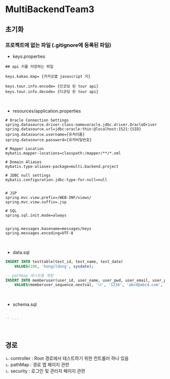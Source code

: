 # MultiBackendTeam3

## 초기화

### 프로젝트에 없는 파일 (.gitignore에 등록된 파일)

- keys.properties
```properties
## api 키를 저장하는 파일

keys.kakao.map=	{카카오맵 javascript 키}

keys.tour.info.encode= {인코딩 된 tour api}
keys.tour.info.decode= {디코딩 된 tour api}
```

<br>

- resources/application.properties
```properites
# Oracle Connection Settings
spring.datasource.driver-class-name=oracle.jdbc.driver.OracleDriver
spring.datasource.url=jdbc:oracle:thin:@localhost:1521:{SID} 
spring.datasource.username={유저이름}
spring.datasource.password={유저비밀번호}

# Mapper Location
mybatis.mapper-locations=classpath:/mapper/**/*.xml

# Domain Aliases
mybatis.type-aliases-package=multi.backend.project

# JDBC null settings
mybatis.configuration.jdbc-type-for-null=null


# JSP
spring.mvc.view.prefix=/WEB-INF/views/
spring.mvc.view.suffix=.jsp

# SQL 
spring.sql.init.mode=always


spring.messages.basename=messages/keys
spring.messages.encoding=UTF-8
```

<br>

- data.sql
```sql
INSERT INTO testtable(test_id, test_name, test_date)
    VALUES(100, 'hongildong', sysdate);

-- pathmap 테스트용 계정
INSERT INTO memberuser(user_id, user_name, user_pwd, user_email, user_phone, user_role)
    VALUES(memberuser_sequence.nextval, '나', '1234', 'abcd@abcd.com', '010-1111-1111', 'ROLE_USER');
```

<br>

- schema.sql
```sql

-- ...

```

<br>

## 경로
ㄴ controller : Root 경로에서 테스트하기 위한 컨트롤러 하나 있음  
ㄴ pathMap : 경로 맵 페이지 관련  
ㄴ security : 로그인 및 관리자 페이지 관련  
